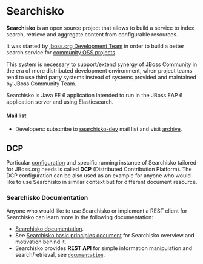 # Searchisko

**Searchisko** is an open source project that allows to build a service
to index, search, retrieve and aggregate content from configurable resources.

It was started by [jboss.org Development Team](https://github.com/jbossorg) in order
to build a better search service for [community OSS projects](http://www.jboss.org/projects).

This system is necessary to support/extend synergy of JBoss Community in the era of more distributed development
environment, when project teams tend to use third party systems instead of systems provided and maintained
by JBoss Community Team.

Searchisko is Java EE 6 application intended to run in the JBoss EAP 6 application server and using Elasticsearch.

#### Mail list

- Developers: subscribe to [searchisko-dev](https://lists.jboss.org/mailman/listinfo/searchisko-dev) mail list and visit [archive](http://lists.jboss.org/pipermail/searchisko-dev/).

## DCP

Particular [configuration](configuration) and specific running instance of Searchisko tailored for JBoss.org needs
is called **DCP** (Distributed Contribution Platform). The DCP configuration can be also used as an example for anyone who
would like to use Searchisko in similar context but for different document resource.

### Searchisko Documentation

Anyone who would like to use Searchisko or implement a REST client for Searchisko can learn more in the following documentation:

- [Searchisko documentation](documentation/README.md).
- See [Searchisko basic principles document](documentation/basic_principles_and_architecture.md) for Searchisko overview and motivation behind it.
- Searchisko provides **REST API** for simple information manipulation and search/retrieval, see [`documentation`](documentation/README.md).
